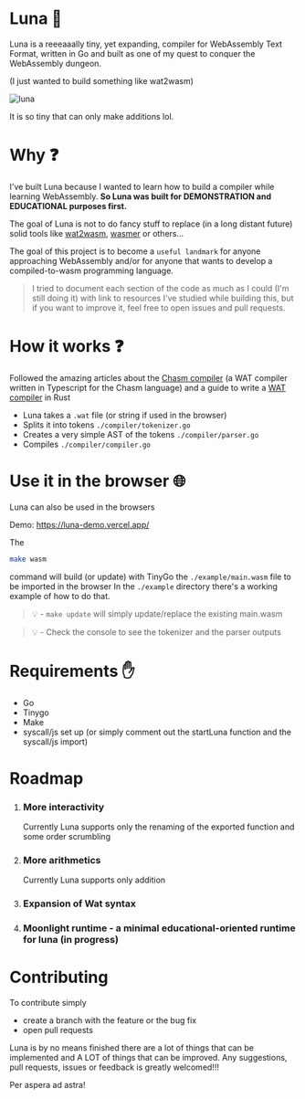 # Luna 🌙

Luna is a reeeaaally tiny, yet expanding, compiler for WebAssembly Text Format, written in Go and built as one of my quest to conquer the WebAssembly dungeon.

(I just wanted to build something like wat2wasm)

<img src="https://i.ibb.co/hdcV1h0/Screenshot-2022-11-01-alle-17-47-06.png" alt="luna" />

It is so tiny that can only make additions lol.

# Why ❓

I've built Luna because I wanted to learn how to build a compiler while learning WebAssembly. 
<strong>So Luna was built for DEMONSTRATION and EDUCATIONAL purposes first.</strong>

The goal of Luna is not to do fancy stuff to replace (in a long distant future) solid tools like <a href="https://webassembly.github.io/wabt/demo/wat2wasm/" target="_blank">wat2wasm</a>, <a href="https://github.com/wasmerio/wasmer" target="_blank">wasmer</a> or others...

The goal of this project is to become a `useful landmark` for anyone approaching WebAssembly and/or for anyone that wants to develop a compiled-to-wasm programming language. 

> I tried to document each section of the code as much as I could (I'm still doing it) with link to resources I've studied while building this, but if you want to improve it, feel free to open issues and pull requests.

# How it works ❓

Followed the amazing articles about the <a href="https://blog.scottlogic.com/2019/05/17/webassembly-compiler.html" target="_blank">Chasm compiler</a> (a WAT compiler written in Typescript for the Chasm language) and a guide to write a <a href="https://www.bitfalter.com/webassembly-compiler-building-a-compiler" target="_blank">WAT compiler</a> in Rust 

- Luna takes a `.wat` file (or string if used in the browser)
- Splits it into tokens `./compiler/tokenizer.go`
- Creates a very simple AST of the tokens `./compiler/parser.go`
- Compiles `./compiler/compiler.go`

# Use it in the browser 🌐

Luna can also be used in the browsers

Demo: https://luna-demo.vercel.app/

The

```bash
make wasm
```

command will build (or update) with TinyGo the `./example/main.wasm` file to be imported in the browser
In the `./example` directory there's a working example of how to do that.

> 💡 - `make update` will simply update/replace the existing main.wasm

> 💡 - Check the console to see the tokenizer and the parser outputs

# Requirements ✋

- Go
- Tinygo
- Make
- syscall/js set up (or simply comment out the startLuna function and the syscall/js import)

# Roadmap

1. <h3>More interactivity</h3>
    Currently Luna supports only the renaming of the exported function and some order scrumbling

2. <h3>More arithmetics</h3>
    Currently Luna supports only addition

3. <h3>Expansion of Wat syntax</h3>

4. <h3>Moonlight runtime - a minimal educational-oriented runtime for luna (in progress)</h3>

# Contributing

To contribute simply 
- create a branch with the feature or the bug fix
- open pull requests

Luna is by no means finished there are a lot of things that can be implemented and A LOT of things that can be improved. Any suggestions, pull requests, issues or feedback is greatly welcomed!!!

Per aspera ad astra!